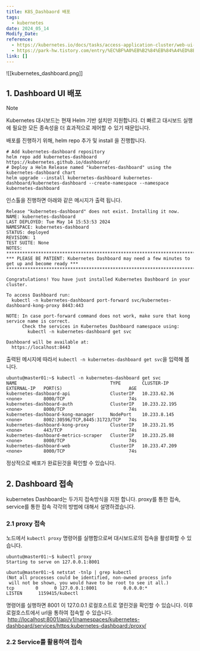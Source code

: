 ```yaml
---
title: K8S_Dashbaord 배포
tags:
  - kubernetes
date: 2024_05_14
Modify_Date: 
reference:
  - https://kubernetes.io/docs/tasks/access-application-cluster/web-ui-dashboard/
  - https://park-hw.tistory.com/entry/%EC%BF%A0%EB%B2%84%EB%84%A4%ED%8B%B0%EC%8A%A4-%EB%8C%80%EC%8B%9C%EB%B3%B4%EB%93%9C-%EC%A0%81%EC%9A%A9
link: []
---
```

![[kubernetes_dashboard.png]]
## 1. Dashboard UI 배포
> [!NOTE]
> Kubernetes 대시보드는 현재 Helm 기반 설치만 지원합니다. 더 빠르고 대시보드 실행에 필요한 모든 종속성을 더 효과적으로 제어할 수 있기 때문입니다.

배포를 진행하기 위해, helm repo 추가 및 install 을 진행합니다.

```shell
# Add kubernetes-dashboard repository
helm repo add kubernetes-dashboard https://kubernetes.github.io/dashboard/
# Deploy a Helm Release named "kubernetes-dashboard" using the kubernetes-dashboard chart
helm upgrade --install kubernetes-dashboard kubernetes-dashboard/kubernetes-dashboard --create-namespace --namespace kubernetes-dashboard
```

인스톨을 진행하면 아래와 같은 메시지가 출력 됩니다.

```shell
Release "kubernetes-dashboard" does not exist. Installing it now.
NAME: kubernetes-dashboard
LAST DEPLOYED: Tue May 14 15:53:53 2024
NAMESPACE: kubernetes-dashboard
STATUS: deployed
REVISION: 1
TEST SUITE: None
NOTES:
*************************************************************************************************
*** PLEASE BE PATIENT: Kubernetes Dashboard may need a few minutes to get up and become ready ***
*************************************************************************************************

Congratulations! You have just installed Kubernetes Dashboard in your cluster.

To access Dashboard run:
  kubectl -n kubernetes-dashboard port-forward svc/kubernetes-dashboard-kong-proxy 8443:443

NOTE: In case port-forward command does not work, make sure that kong service name is correct.
      Check the services in Kubernetes Dashboard namespace using:
        kubectl -n kubernetes-dashboard get svc

Dashboard will be available at:
  https://localhost:8443
```

출력된 메시지에 따라서 `kubectl -n kubernetes-dashboard get svc`을 입력해 봅니다.

```shell
ubuntu@master01:~$ kubectl -n kubernetes-dashboard get svc
NAME                                   TYPE        CLUSTER-IP      EXTERNAL-IP   PORT(S)                         AGE
kubernetes-dashboard-api               ClusterIP   10.233.62.36    <none>        8000/TCP                        74s
kubernetes-dashboard-auth              ClusterIP   10.233.22.195   <none>        8000/TCP                        74s
kubernetes-dashboard-kong-manager      NodePort    10.233.8.145    <none>        8002:30596/TCP,8445:31723/TCP   74s
kubernetes-dashboard-kong-proxy        ClusterIP   10.233.21.95    <none>        443/TCP                         74s
kubernetes-dashboard-metrics-scraper   ClusterIP   10.233.25.88    <none>        8000/TCP                        74s
kubernetes-dashboard-web               ClusterIP   10.233.47.209   <none>        8000/TCP                        74s
```
정상적으로 배포가 완료된것을 확인할 수 있습니다.

## 2. Dashboard 접속
kubernetes Dashboard는 두가지 접속방식을 지원 합니다. proxy를 통한 접속, service를 통한 접속 각각의 방법에 대해서 설명하겠습니다.
### 2.1 proxy 접속
노드에서 `kubectl proxy` 명령어를 실행함으로써 대시보드로의 접속을 활성화할 수 있습니다.
```shell
ubuntu@master01:~$ kubectl proxy
Starting to serve on 127.0.0.1:8001

ubuntu@master01:~$ netstat -tnlp | grep kubectl
(Not all processes could be identified, non-owned process info
 will not be shown, you would have to be root to see it all.)
tcp        0      0 127.0.0.1:8001          0.0.0.0:*               LISTEN      1159415/kubectl
```
명령어를 실행하면 8001 이 127.0.0.1 로컬호스트로 열린것을 확인할 수 있습니다.
이후 로컬호스트에서 url을 통하여 접속할 수 있습니다.
 [http://localhost:8001/api/v1/namespaces/kubernetes-dashboard/services/https:kubernetes-dashboard:/proxy/](http://localhost:8001/api/v1/namespaces/kubernetes-dashboard/services/https:kubernetes-dashboard:/proxy/)

### 2.2 Service를 활용하여 접속
